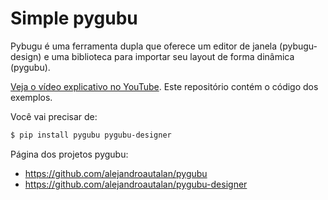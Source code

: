 # Simple pygubu

  Pybugu é uma ferramenta dupla que oferece um editor de janela (pybugu-design) e uma biblioteca para importar seu layout de forma dinâmica (pygubu).

  [Veja o vídeo explicativo no YouTube](https://www.youtube.com/watch?v=ng_2V--b348). Este repositório contém o código dos exemplos.

  Você vai precisar de:

```bash
$ pip install pygubu pygubu-designer
```

Página dos projetos pygubu:

* https://github.com/alejandroautalan/pygubu
* https://github.com/alejandroautalan/pygubu-designer
